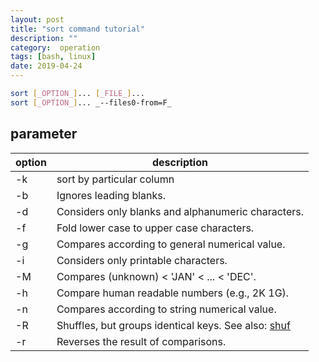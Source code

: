 ```yaml
---
layout: post
title: "sort command tutorial"
description: ""
category:  operation
tags: [bash, linux]
date: 2019-04-24
---
```


```bash
sort [_OPTION_]... [_FILE_]...  
sort [_OPTION_]... _--files0-from=F_
```

## parameter

option | description
---|---
-k | sort by particular column
-b|	Ignores leading blanks.
-d|Considers only blanks and alphanumeric characters.
-f	|Fold lower case to upper case characters.
-g	|Compares according to general numerical value.
-i	|Considers only printable characters.
-M|	Compares (unknown) < 'JAN' < ... < 'DEC'.
-h	|Compare human readable numbers (e.g., 2K 1G).
-n|	Compares according to string numerical value.
-R|	Shuffles, but groups identical keys. See also: [shuf](https://en.wikipedia.org/wiki/Shuf)
-r	|Reverses the result of comparisons.
